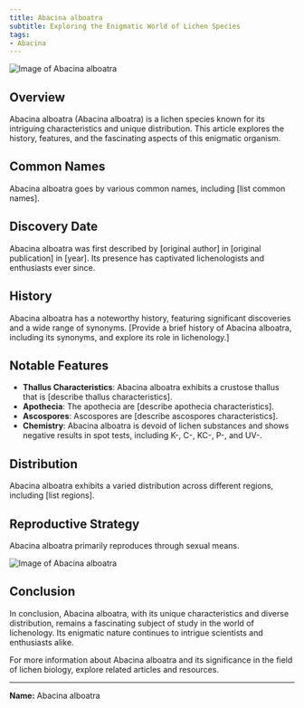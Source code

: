 ```yaml
---
title: Abacina alboatra
subtitle: Exploring the Enigmatic World of Lichen Species
tags:
- Abacina
---
```


![Image of Abacina alboatra](image_url_here)

## Overview

Abacina alboatra (Abacina alboatra) is a lichen species known for its intriguing characteristics and unique distribution. This article explores the history, features, and the fascinating aspects of this enigmatic organism.

## Common Names

Abacina alboatra goes by various common names, including [list common names].

## Discovery Date

Abacina alboatra was first described by [original author] in [original publication] in [year]. Its presence has captivated lichenologists and enthusiasts ever since.

## History

Abacina alboatra has a noteworthy history, featuring significant discoveries and a wide range of synonyms. [Provide a brief history of Abacina alboatra, including its synonyms, and explore its role in lichenology.]

## Notable Features

- **Thallus Characteristics**: Abacina alboatra exhibits a crustose thallus that is [describe thallus characteristics].
- **Apothecia**: The apothecia are [describe apothecia characteristics].
- **Ascospores**: Ascospores are [describe ascospores characteristics].
- **Chemistry**: Abacina alboatra is devoid of lichen substances and shows negative results in spot tests, including K-, C-, KC-, P-, and UV-.

## Distribution

Abacina alboatra exhibits a varied distribution across different regions, including [list regions].

## Reproductive Strategy

Abacina alboatra primarily reproduces through sexual means.

![Image of Abacina alboatra](image_url_here)

## Conclusion

In conclusion, Abacina alboatra, with its unique characteristics and diverse distribution, remains a fascinating subject of study in the world of lichenology. Its enigmatic nature continues to intrigue scientists and enthusiasts alike.

For more information about Abacina alboatra and its significance in the field of lichen biology, explore related articles and resources.

---

**Name:** Abacina alboatra
